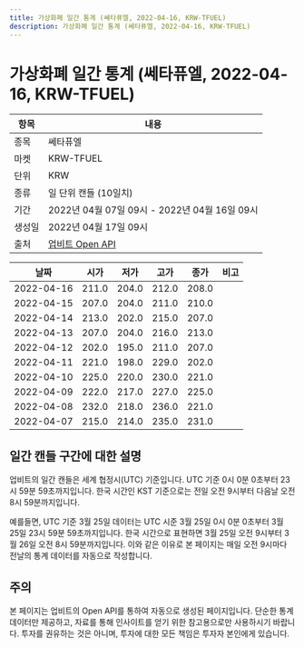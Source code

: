```yaml
---
title: 가상화폐 일간 통계 (쎄타퓨엘, 2022-04-16, KRW-TFUEL)
description: 가상화폐 일간 통계 (쎄타퓨엘, 2022-04-16, KRW-TFUEL)
---
```



가상화폐 일간 통계 (쎄타퓨엘, 2022-04-16, KRW-TFUEL)
===

|항목|내용|
|--|--|
|종목|쎄타퓨엘|
|마켓|KRW-TFUEL|
|단위|KRW|
|종류|일 단위 캔들 (10일치)|
|기간|2022년 04월 07일 09시 - 2022년 04월 16일 09시|
|생성일|2022년 04월 17일 09시|
|출처|[업비트 Open API](https://docs.upbit.com)|


|날짜|시가|저가|고가|종가|비고|
|--|--|--|--|--|--|
|2022-04-16|211.0|204.0|212.0|208.0|    |
|2022-04-15|207.0|204.0|211.0|210.0|    |
|2022-04-14|213.0|202.0|215.0|207.0|    |
|2022-04-13|207.0|204.0|216.0|213.0|    |
|2022-04-12|202.0|195.0|211.0|207.0|    |
|2022-04-11|221.0|198.0|229.0|202.0|    |
|2022-04-10|225.0|220.0|230.0|221.0|    |
|2022-04-09|222.0|217.0|227.0|225.0|    |
|2022-04-08|232.0|218.0|236.0|221.0|    |
|2022-04-07|215.0|214.0|235.0|231.0|    |


일간 캔들 구간에 대한 설명
---


업비트의 일간 캔들은 세계 협정시(UTC) 기준입니다. 
UTC 기준 0시 0분 0초부터 23시 59분 59초까지입니다. 
한국 시간인 KST 기준으로는 전일 오전 9시부터 다음날 오전 8시 59분까지입니다. 


예를들면, UTC 기준 3월 25일 데이터는 UTC 시준 3월 25일 0시 0분 0초부터 3월 25일 23시 59분 59초까지입니다. 
한국 시간으로 표현하면 3월 25일 오전 9시부터 3월 26일 오전 8시 59분까지입니다. 
이와 같은 이유로 본 페이지는 매일 오전 9시마다 전날의 통계 데이터를 자동으로 작성합니다. 


주의
---


본 페이지는 업비트의 Open API를 통하여 자동으로 생성된 페이지입니다. 
단순한 통계 데이터만 제공하고, 자료를 통해 인사이트를 얻기 위한 참고용으로만 사용하시기 바랍니다. 
투자를 권유하는 것은 아니며, 투자에 대한 모든 책임은 투자자 본인에게 있습니다. 
